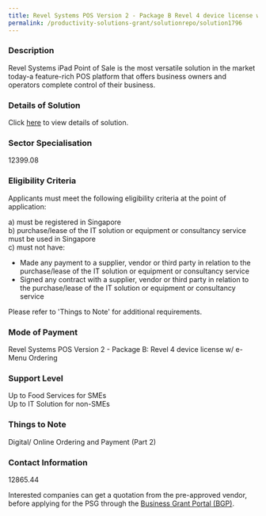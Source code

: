 ```yaml
---
title: Revel Systems POS Version 2 - Package B Revel 4 device license w/ e-Menu Ordering
permalink: /productivity-solutions-grant/solutionrepo/solution1796
---
```


### Description

Revel Systems iPad Point of Sale is the most versatile solution in the market today-a feature-rich POS platform that offers business owners and operators complete control of their business.

### Details of Solution

Click <a href='Revel Systems Holdings Pte Ltd' target='_blank' rel='noopener'>here</a> to view details of solution.

### Sector Specialisation

 12399.08 

### Eligibility Criteria

Applicants must meet the following eligibility criteria at the point of application:

a) must be registered in Singapore <br>
b) purchase/lease of the IT solution or equipment or consultancy service must be used in Singapore <br>
c) must not have:
- Made any payment to a supplier, vendor or third party in relation to the purchase/lease of the IT solution or equipment or consultancy service
- Signed any contract with a supplier, vendor or third party in relation to the purchase/lease of the IT solution or equipment or consultancy service

Please refer to 'Things to Note' for additional requirements.

### Mode of Payment
Revel Systems POS Version 2 - Package B: Revel 4 device license w/ e-Menu Ordering

### Support Level
Up to Food Services for SMEs <br>
Up to IT Solution for non-SMEs

### Things to Note
Digital/ Online Ordering and Payment (Part 2)

### Contact Information
12865.44

Interested companies can get a quotation from the pre-approved vendor, before applying for the PSG through the <a target='_blank' rel='noopener' href='https://www.businessgrants.gov.sg/'>Business Grant Portal (BGP)</a>.
